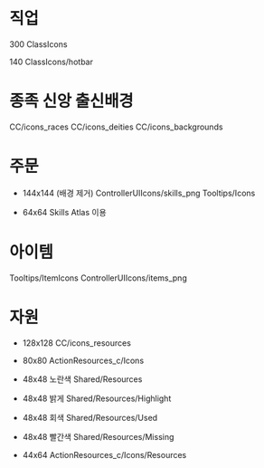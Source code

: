 # 직업
300
ClassIcons

140
ClassIcons/hotbar

# 종족 신앙 출신배경
CC/icons_races
CC/icons_deities
CC/icons_backgrounds

# 주문
- 144x144 (배경 제거)
ControllerUIIcons/skills_png
Tooltips/Icons

- 64x64
Skills
Atlas 이용

# 아이템
Tooltips/ItemIcons
ControllerUIIcons/items_png

# 자원
- 128x128
CC/icons_resources

- 80x80
ActionResources_c/Icons

- 48x48 노란색
Shared/Resources

- 48x48 밝게
Shared/Resources/Highlight

- 48x48 회색
Shared/Resources/Used

- 48x48 빨간색
Shared/Resources/Missing

- 44x64
ActionResources_c/Icons/Resources